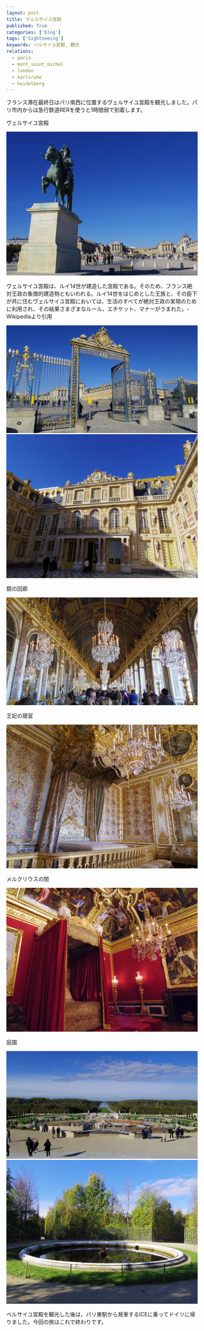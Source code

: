 ```yaml
---
layout: post
title: ヴェルサイユ宮殿
published: True
categories: ['blog']
tags: ['Sightseeing']
keywords: ベルサイユ宮殿, 観光
relations:
  - paris
  - mont_saint_michel
  - london
  - karlsruhe
  - heidelberg
---
```


フランス滞在最終日はパリ南西に位置するヴェルサイユ宮殿を観光しました。パリ市内からは急行鉄道RERを使うと1時間弱で到着します。

<p class="injection-center">ヴェルサイユ宮殿</p>

<img src="/assets/img/blog_versailles02.JPG" class="image-on-frame image-fade">

ヴェルサイユ宮殿は、ルイ14世が建造した宮殿である。そのため、フランス絶対王政の象徴的建造物ともいわれる。ルイ14世をはじめとした王族と、その臣下が共に住むヴェルサイユ宮殿においては、生活のすべてが絶対王政の実現のために利用され、その結果さまざまなルール、エチケット、マナーがうまれた。-Wikipediaより引用

<img src="/assets/img/blog_versailles03.JPG" class="image-on-frame image-fade">

<img src="/assets/img/blog_versailles04.JPG" class="image-on-frame image-fade">

<p class="injection-center">鏡の回廊</p>

<img src="/assets/img/blog_versailles05.JPG" class="image-on-frame image-fade">

<p class="injection-center">王妃の寝室</p>

<img src="/assets/img/blog_versailles06.JPG" class="image-on-frame image-fade">

<p class="injection-center">メルクリウスの間</p>

<img src="/assets/img/blog_versailles07.JPG" class="image-on-frame image-fade">

<p class="injection-center">庭園</p>

<img src="/assets/img/blog_versailles08.JPG" class="image-on-frame image-fade">

<img src="/assets/img/blog_versailles09.JPG" class="image-on-frame image-fade">

ベルサイユ宮殿を観光した後は、パリ東駅から発車するICEに乗ってドイツに帰りました。今回の旅はこれで終わりです。
